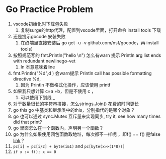 # Go Practice Problem

1. vscode初始化时下载包失败
   1. 复制surge的http代理，配置到vscode里面，打开命令 install tools 下载
2. 还是提示gocode 安装失败 
   1. 在终端里直接安装后 go get -u -v github.com/nsf/gocode，再 install tools）
3. 按照规范写的 fmt.Println("hello \n") 怎么有warn 提示 Println arg list ends with redundant newlinego-vet
   1. ln 本意意味着line
4. fmt.Println("%d",d ) 会warn提示  Println call has possible formatting directive %d, 
   1. 因为 Println 不做格式化操作，应该使用 printf
5. 如果我只想计算 c=a +b，但是不使用 c ，
   1. 可以使用下划线 _
6. 对于数量很长的字符串拼接，怎么strings.Join() 花费的时间更长
7. go this go 中基类和继承类中的this，分别指代的是哪个对象？
8. go 也可以通过 sync.Mutex 互斥量来实现同步, try it, see how many times did that print?
9. go 里面怎么在一个函数内，声明另一个函数？
10. go 为什么如果使用闭包函数取地址，每次都不一样呢 ，即f() == f() 是false [link](https://docs.hundan.org/gopl-zh/ch2/ch2-03.html)？
11. `pc[i] = pc[i/2] + byte(i&1)` and `pc[byte(x>>(1*8))]`
12. `if x := f(); x == 0 `


